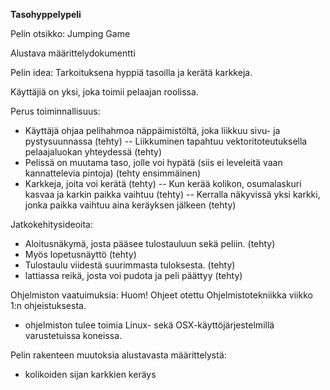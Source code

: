 **Tasohyppelypeli** 

Pelin otsikko: Jumping Game

Alustava määrittelydokumentti

Pelin idea: Tarkoituksena hyppiä tasoilla ja kerätä karkkeja.

Käyttäjiä on yksi, joka toimii pelaajan roolissa.

Perus toiminnallisuus:
- Käyttäjä ohjaa pelihahmoa näppäimistöltä, joka liikkuu sivu- ja pystysuunnassa (tehty)
-- Liikkuminen tapahtuu vektoritoteutuksella pelaajaluokan yhteydessä (tehty)
- Pelissä on muutama taso, jolle voi hypätä (siis ei leveleitä vaan kannattelevia pintoja) (tehty ensimmäinen)
- Karkkeja, joita voi kerätä (tehty)
-- Kun kerää kolikon, osumalaskuri kasvaa ja karkin paikka vaihtuu (tehty)
-- Kerralla näkyvissä yksi karkki, jonka paikka vaihtuu aina keräyksen jälkeen (tehty)

Jatkokehitysideoita:
- Aloitusnäkymä, josta pääsee tulostauluun sekä peliin. (tehty)
- Myös lopetusnäyttö (tehty)
- Tulostaulu viidestä suurimmasta tuloksesta. (tehty)
- lattiassa reikä, josta voi pudota ja peli päättyy (tehty)

Ohjelmiston vaatuimuksia:
Huom! Ohjeet otettu Ohjelmistotekniikka viikko 1:n ohjeistuksesta.
- ohjelmiston tulee toimia Linux- sekä OSX-käyttöjärjestelmillä varustetuissa koneissa.

Pelin rakenteen muutoksia alustavasta määrittelystä:
- kolikoiden sijan karkkien keräys



